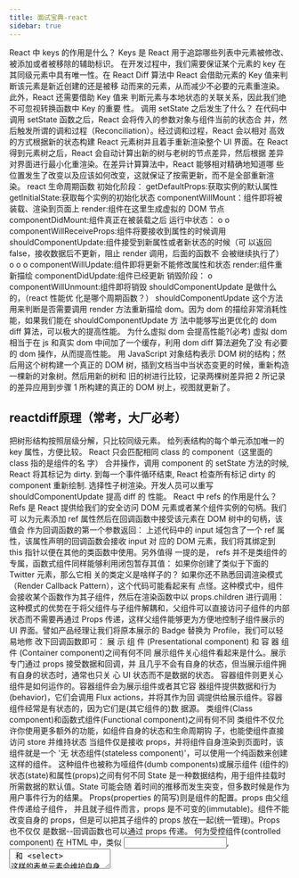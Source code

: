 ```yaml
---
title: 面试宝典-react
sidebar: true
--- 
```

React 中 keys  的作用是什么？
Keys 是 React  用于追踪哪些列表中元素被修改、被添加或者被移除的辅助标识。
在开发过程中，我们需要保证某个元素的 key  在其同级元素中具有唯一性。在
React Diff 算法中 React 会借助元素的 Key  值来判断该元素是新近创建的还是被移
动而来的元素，从而减少不必要的元素重渲染。此外，React 还需要借助 Key  值来
判断元素与本地状态的关联关系，因此我们绝不可忽视转换函数中 Key  的重要
性。
调用 setState  之后发生了什么？
在代码中调用 setState 函数之后，React  会将传入的参数对象与组件当前的状态合
并，然后触发所谓的调和过程（Reconciliation）。经过调和过程，React  会以相对
高效的方式根据新的状态构建 React 元素树并且着手重新渲染整个 UI  界面。在
React 得到元素树之后，React  会自动计算出新的树与老树的节点差异，然后根据
差异对界面进行最小化重渲染。在差异计算算法中，React  能够相对精确地知道哪
些位置发生了改变以及应该如何改变，这就保证了按需更新，而不是全部重新渲
染。
react  生命周期函数
初始化阶段：
getDefaultProps:获取实例的默认属性
getInitialState:获取每个实例的初始化状态
componentWillMount：组件即将被装载、渲染到页面上
render:组件在这里生成虚拟的 DOM  节点
componentDidMount:组件真正在被装载之后
运行中状态：
o
o
componentWillReceiveProps:组件将要接收到属性的时候调用
shouldComponentUpdate:组件接受到新属性或者新状态的时候（可
以返回 false，接收数据后不更新，阻止 render  调用，后面的函数不
会被继续执行了）
o
o
o
componentWillUpdate:组件即将更新不能修改属性和状态
render:组件重新描绘
componentDidUpdate:组件已经更新
销毁阶段：
o
componentWillUnmount:组件即将销毁
shouldComponentUpdate 是做什么的，（react   性能优
化是哪个周期函数？）
shouldComponentUpdate 这个方法用来判断是否需要调用 render  方法重新描绘
dom。因为 dom 的描绘非常消耗性能，如果我们能在 shouldComponentUpdate  方
法中能够写出更优化的 dom diff  算法，可以极大的提高性能。
为什么虚拟 dom 会提高性能?(必考)
虚拟 dom 相当于在 js 和真实 dom 中间加了一个缓存，利用 dom diff  算法避免了没
有必要的 dom  操作，从而提高性能。
用 JavaScript 对象结构表示 DOM 树的结构；然后用这个树构建一个真正的  DOM
树，插到文档当中当状态变更的时候，重新构造一棵新的对象树。然后用新的树和
旧的树进行比较，记录两棵树差异把 2 所记录的差异应用到步骤 1  所构建的真正的
DOM  树上，视图就更新了。

## reactdiff原理（常考，大厂必考）

把树形结构按照层级分解，只比较同级元素。
给列表结构的每个单元添加唯一的 key  属性，方便比较。
React 只会匹配相同 class 的 component（这里面的 class  指的是组件的名
字）
合并操作，调用 component 的 setState 方法的时候, React 将其标记为  dirty.
到每一个事件循环结束, React 检查所有标记 dirty 的 component 重新绘制.
选择性子树渲染。开发人员可以重写 shouldComponentUpdate 提高 diff  的
性能。
React 中 refs  的作用是什么？
Refs 是 React 提供给我们的安全访问 DOM  元素或者某个组件实例的句柄。我们可
以为元素添加 ref 属性然后在回调函数中接受该元素在 DOM  树中的句柄，该值会
作为回调函数的第一个参数返回：
上述代码中的 input 域包含了一个 ref 属性，该属性声明的回调函数会接收 input  对
应的 DOM 元素，我们将其绑定到 this  指针以便在其他的类函数中使用。另外值得
一提的是， refs  并不是类组件的专属，函数式组件同样能够利用闭包暂存其值：
如果你创建了类似于下面的  Twitter  元素，那么它相
关的类定义是啥样子的？
如果你还不熟悉回调渲染模式（Render  Callback Pattern），这个代码可能看起来有
点怪。这种模式中，组件会接收某个函数作为其子组件，然后在渲染函数中以
props.children  进行调用：
这种模式的优势在于将父组件与子组件解耦和，父组件可以直接访问子组件的内部
状态而不需要再通过 Props 传递，这样父组件能够更为方便地控制子组件展示的  UI
界面。譬如产品经理让我们将原本展示的 Badge 替换为 Profile，我们可以轻易地修
改下回调函数即可：
展 示 组 件 (Presentational component) 和 容 器 组 件
(Container component)之间有何不同
展示组件关心组件看起来是什么。展示专门通过 props  接受数据和回调，并
且几乎不会有自身的状态，但当展示组件拥有自身的状态时，通常也只关
心 UI  状态而不是数据的状态。
容器组件则更关心组件是如何运作的。容器组件会为展示组件或者其它容
器组件提供数据和行为(behavior)，它们会调用 Flux actions，并将其作为回
调提供给展示组件。容器组件经常是有状态的，因为它们是(其它组件的)数
据源。
类组件(Class   component)和函数式组件(Functional
component)之间有何不同
类组件不仅允许你使用更多额外的功能，如组件自身的状态和生命周期钩
子，也能使组件直接访问 store  并维持状态
当组件仅是接收 props，并将组件自身渲染到页面时，该组件就是一个 '无
状态组件(stateless component)'，可以使用一个纯函数来创建这样的组件。
这种组件也被称为哑组件(dumb components)或展示组件
(组件的)状态(state)和属性(props)之间有何不同
State 是一种数据结构，用于组件挂载时所需数据的默认值。State  可能会随
着时间的推移而发生突变，但多数时候是作为用户事件行为的结果。
Props(properties 的简写)则是组件的配置。props  由父组件传递给子组件，
并且就子组件而言，props 是不可变的(immutable)。组件不能改变自身的
props，但是可以把其子组件的 props 放在一起(统一管理)。Props  也不仅仅
是数据--回调函数也可以通过 props  传递。
何为受控组件(controlled component)
在 HTML 中，类似 <input>, <textarea> 和 <select>  这样的表单元素会维护自身
的状态，并基于用户的输入来更新。当用户提交表单时，前面提到的元素的值将随
表单一起被发送。但在 React 中会有些不同，包含表单元素的组件将会在 state  中
追踪输入的值，并且每次调用回调函数时，如 onChange 会更新 state，重新渲染组
件。一个输入表单元素，它的值通过 React  的这种方式来控制，这样的元素就被称
为"受控元素"。
何为高阶组件(higher order component)
高阶组件是一个以组件为参数并返回一个新组件的函数。HOC  运行你重用代码、
逻辑和引导抽象。最常见的可能是 Redux 的 connect  函数。除了简单分享工具库和
简单的组合，HOC 最好的方式是共享 React  组件之间的行为。如果你发现你在不
同的地方写了大量代码来做同一件事时，就应该考虑将代码重构为可重用的
HOC。
为什么建议传递给 setState  的参数是一个 callback  而
不是一个对象
因为 this.props 和 this.state  的更新可能是异步的，不能依赖它们的值去计算下一个
state。
除了在构造函数中绑定 this，还有其它方式吗
你可以使用属性初始值设定项(property initializers)来正确绑定回调，create-react-
app  也是默认支持的。在回调中你可以使用箭头函数，但问题是每次组件渲染时都
会创建一个新的回调。
(在构造函数中)调用 super(props)  的目的是什么
在 super() 被调用之前，子类是不能使用 this 的，在 ES2015  中，子类必须在
constructor 中调用 super()。传递 props 给 super() 的原因则是便于(在子类中)能在
constructor 访问 this.props。
应该在 React 组件的何处发起 Ajax  请求
在 React 组件中，应该在 componentDidMount  中发起网络请求。这个方法会在组
件第一次“挂载”(被添加到 DOM)时执行，在组件的生命周期中仅会执行一次。更重
要的是，你不能保证在组件挂载之前 Ajax  请求已经完成，如果是这样，也就意味
着你将尝试在一个未挂载的组件上调用 setState，这将不起作用。在
componentDidMount  中发起网络请求将保证这有一个组件可以更新了。
描述事件在 React  中的处理方式。
为了解决跨浏览器兼容性问题，您的 React  中的事件处理程序将传递
SyntheticEvent 的实例，它是 React  的浏览器本机事件的跨浏览器包装器。
这些 SyntheticEvent  与您习惯的原生事件具有相同的接口，除了它们在所有浏览器
中都兼容。有趣的是，React 实际上并没有将事件附加到子节点本身。React  将使
用单个事件监听器监听顶层的所有事件。这对于性能是有好处的，这也意味着在更
新 DOM 时，React  不需要担心跟踪事件监听器。
createElement 和 cloneElement  有什么区别？
React.createElement():JSX 语法就是用 React.createElement()来构建 React  元素的。
它接受三个参数，第一个参数可以是一个标签名。如 div、span，或者 React  组
件。第二个参数为传入的属性。第三个以及之后的参数，皆作为组件的子组件。
React.cloneElement()与  React.createElement()相似，不同的是它传入的第一个参数
是一个 React   元素，而不是标签名或组件。新添加的属性会并入原有的属性，传入
到返回的新元素中，而就的子元素奖杯替换。
React  中有三种构建组件的方式
React.createClass()、ES6 class  和无状态函数。
react  组件的划分业务组件技术组件？
根据组件的职责通常把组件分为 UI  组件和容器组件。
UI 组件负责 UI  的呈现，容器组件负责管理数据和逻辑。
两者通过 React-Redux 提供 connect  方法联系起来。
简述 flux  思想
Flux 的最大特点，就是数据的"单向流动"。
1.   用户访问  View
2.   View 发出用户的  Action
3.   Dispatcher 收到 Action，要求 Store  进行相应的更新
4.   Store 更新后，发出一个"change"事件
5.   View 收到"change"事件后，更新页面
React  项目用过什么脚手架（本题是开放性题目）
creat-react-app Yeoman  等
了解 redux 么，说一下 redux  把
redux  是一个应用数据流框架，主要是解决了组件间状态共享的问题，原理
是集中式管理，主要有三个核心方法，action，store，reducer，工作流程是
view 调用 store 的 dispatch 接收 action 传入 store，reducer 进行 state  操
作，view 通过 store 提供的 getState 获取最新的数据，flux  也是用来进行数
据操作的，有四个组成部分 action，dispatch，view，store，工作流程是
view 发出一个 action，派发器接收 action，让 store  进行数据更新，更新完
成以后 store 发出 change，view 接受 change 更新视图。Redux 和 Flux  很
像。主要区别在于 Flux 有多个可以改变应用状态的 store，在 Flux  中
dispatcher 被用来传递数据到注册的回调事件，但是在 redux  中只能定义一
个可更新状态的 store，redux 把 store 和 Dispatcher 合并,结构更加简单清晰
新增 state,对状态的管理更加明确，通过 redux，流程更加规范了，减少手
动编码量，提高了编码效率，同时缺点时当数据更新时有时候组件不需
要，但是也要重新绘制，有些影响效率。一般情况下，我们在构建多交
互，多数据流的复杂项目应用时才会使用它们
redux  有什么缺点
一个组件所需要的数据，必须由父组件传过来，而不能像 flux  中直接从
store  取。
当一个组件相关数据更新时，即使父组件不需要用到这个组件，父组件还
是会重新 render，可能会有效率影响，或者需要写复杂的
shouldComponentUpdate  进行判断。


```